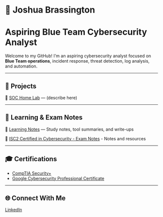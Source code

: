 # 👋 Joshua Brassington
# Aspiring Blue Team Cybersecurity Analyst

Welcome to my GitHub! I'm an aspiring cybersecurity analyst focused on **Blue Team operations**, incident response, threat detection, log analysis, and automation.

---

## 📁 Projects

🔹 [SOC Home Lab](https://github.com/joshbrassington/soc-home-lab) — (describe here)      

---

## 📝 Learning & Exam Notes

🔹 [Learning Notes](https://github.com/yourusername/learning-notes) — Study notes, tool summaries, and write-ups

🔹 [ISC2 Certified in Cybersecurity - Exam Notes](https://github.com/joshbrassington/cc-exam-notes/blob/main/README.md) - Notes and resources

---

## 🎓 Certifications

- [CompTIA Security+](https://www.credly.com/badges/8b62a8d2-4937-4bbd-a99e-9796a814c26a/public_url)
- [Google Cybersecurity Professional Certificate](https://www.credly.com/badges/8ab36230-7bca-499c-87b1-ff2ca6983703/public_url)

---

## 🌐 Connect With Me

[LinkedIn](https://linkedin.com/in/joshua-brassington)
